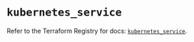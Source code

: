 # `kubernetes_service`

Refer to the Terraform Registry for docs: [`kubernetes_service`](https://registry.terraform.io/providers/hashicorp/kubernetes/2.28.1/docs/resources/service).
